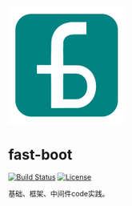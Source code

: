 ![fast-boot](logo.png)

fast-boot
======================

[![Build Status](https://travis-ci.org/mybatis/spring.svg?branch=master)](https://travis-ci.org/mybatis/spring)
[![License](http://img.shields.io/:license-apache-brightgreen.svg)](http://www.apache.org/licenses/LICENSE-2.0.html)


基础、框架、中间件code实践。